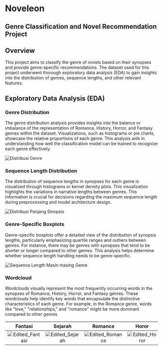 # Noveleon
## Genre Classification and Novel Recommendation Project

## Overview
This project aims to classify the genre of novels based on their synopses and provide genre-specific recommendations. The dataset used for this project underwent thorough exploratory data analysis (EDA) to gain insights into the distribution of genres, sequence lengths, and other relevant features.

## Exploratory Data Analysis (EDA)
### Genre Distribution
The genre distribution analysis provides insights into the balance or imbalance of the representation of Romance, History, Horror, and Fantasy genres within the dataset. Visualizations, such as histograms or pie charts, showcase the relative proportions of each genre. This analysis aids in understanding how well the classification model can be trained to recognize each genre effectively.

![Distribusi Genre](https://github.com/Zackly23/Noveleon/assets/65446701/05584502-2664-424d-a933-9b27d74b2152)

### Sequence Length Distribution
The distribution of sequence lengths in synopses for each genre is visualized through histograms or kernel density plots. This visualization highlights the variations in narrative lengths between genres. This information is crucial for decisions regarding the maximum sequence length during preprocessing and model architecture design.

![Distribusi Panjang Sinopsis](https://github.com/Zackly23/Noveleon/assets/65446701/8c448ee6-c467-4dee-b614-b75a093bf1a4)

### Genre-Specific Boxplots
Genre-specific boxplots offer a detailed view of the distribution of synopsis lengths, particularly emphasizing quartile ranges and outliers between genres. For instance, there may be genres with synopses that tend to be shorter or longer compared to other genres. This analysis helps determine whether sequence length handling needs to be genre-specific.

![Sequence Length Masin masing Genre](https://github.com/Zackly23/Noveleon/assets/65446701/f5f0091f-385a-4701-b1cc-88a92d77f3c2)

### Wordcloud 
Wordclouds visually represent the most frequently occurring words in the synopses of Romance, History, Horror, and Fantasy genres. These wordclouds help identify key words that encapsulate the distinctive characteristics of each genre. For example, in the Romance genre, words like "love," "relationships," and "romance" might be more dominant compared to other genres

| Fantasi | Sejarah | Romance | Horor |
| :---:         |     :---:      |          :---: | :---:   |
| ![Edited_Fantasi](https://github.com/Zackly23/Noveleon/assets/65446701/a1f2085c-eb06-4230-bee9-07061288d07c) | ![Edited_Sejarah](https://github.com/Zackly23/Noveleon/assets/65446701/38bdcb7c-545b-4304-bb85-d87007a4f08e)| ![Edited_Romance](https://github.com/Zackly23/Noveleon/assets/65446701/a8e5bea0-0f75-48fb-9b2a-afc545101783) | ![Edited_Horor](https://github.com/Zackly23/Noveleon/assets/65446701/8b012729-3705-4f03-af52-ef6f07e5e420) |


